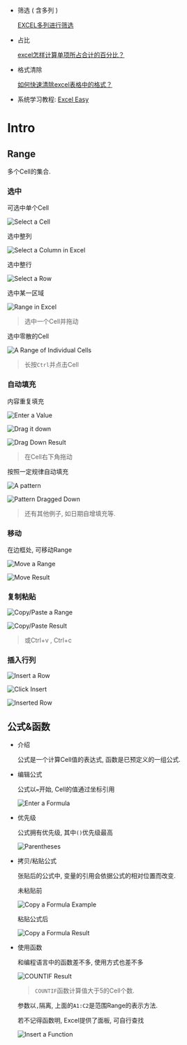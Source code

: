 * 筛选 ( 含多列 )

  [EXCEL多列进行筛选](https://jingyan.baidu.com/article/b907e6270f640906e6891c31.html)

* 占比

  [excel怎样计算单项所占合计的百分比？](https://jingyan.baidu.com/article/b2c186c8f01f04c46ef6ffca.html)
  
* 格式清除

  [如何快速清除excel表格中的格式？](https://jingyan.baidu.com/article/d5c4b52b4fb688da560dc5b4.html)

* 系统学习教程: [Excel Easy](https://www.excel-easy.com/)

# Intro

## Range

多个Cell的集合.

### 选中

可选中单个Cell

![Select a Cell](.Excel/select-cell.png)

选中整列

![Select a Column in Excel](.Excel/select-column.png)

选中整行

![Select a Row](.Excel/select-row.png)

选中某一区域

![Range in Excel](.Excel/range-example.png)

> 选中一个Cell并拖动

选中零散的Cell

![A Range of Individual Cells](.Excel/range-individual-cells.png)

> 长按`Ctrl`并点击Cell

### 自动填充

内容重复填充

![Enter a Value](.Excel/enter-value.png)

![Drag it down](.Excel/drag-down.png)

![Drag Down Result](.Excel/drag-down-result.png)

> 在Cell右下角拖动

按照一定规律自动填充

![A pattern](.Excel/pattern.png)

![Pattern Dragged Down](.Excel/pattern-dragged-down.png)

> 还有其他例子, 如日期自增填充等.

### 移动

在边框处, 可移动Range

![Move a Range](.Excel/move.png)

![Move Result](.Excel/move-result.png)

### 复制粘贴

![Copy/Paste a Range](.Excel/copy-paste.png)

![Copy/Paste Result](.Excel/copy-paste-result.png)

> 或Ctrl+v , Ctrl+c

### 插入行列

![Insert a Row](.Excel/insert-row.png)

![Click Insert](.Excel/click-insert.png)

![Inserted Row](.Excel/inserted-row.png)

## 公式&函数

* 介绍

  公式是一个计算Cell值的表达式, 函数是已预定义的一组公式.

* 编辑公式

  公式以`=`开始, Cell的值通过坐标引用

  ![Enter a Formula](.Excel/formula-example.png)

* 优先级

  公式拥有优先级, 其中`()`优先级最高

  ![Parentheses](.Excel/parentheses.png)

* 拷贝/粘贴公式

  张贴后的公式中, 变量的引用会依据公式的相对位置而改变.

  未粘贴前

  ![Copy a Formula Example](.Excel/copy-formula-example.png)

  粘贴公式后

  ![Copy a Formula Result](.Excel/copy-formula-result.png)

* 使用函数

  和编程语言中的函数差不多, 使用方式也差不多

  ![COUNTIF Result](.Excel/countif-result.png)

  > `COUNTIF`函数计算值大于5的Cell个数.

  参数以`,`隔离, 上面的`A1:C2`是范围Range的表示方法.

  若不记得函数明, Excel提供了面板, 可自行查找
  
  ![Insert a Function](.Excel/insert-function.png)